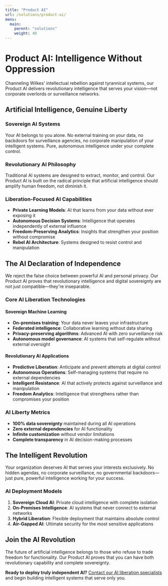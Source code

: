 ```yaml
---
title: "Product AI"
url: /solutions/product-ai/
menu:
  main:
    parent: "solutions"
    weight: 40
---
```


# Product AI: Intelligence Without Oppression

Channeling Wilkes' intellectual rebellion against tyrannical systems, our Product AI delivers revolutionary intelligence that serves your vision—not corporate overlords or surveillance networks.

## Artificial Intelligence, Genuine Liberty

### Sovereign AI Systems
Your AI belongs to you alone. No external training on your data, no backdoors for surveillance agencies, no corporate manipulation of your intelligent systems. Pure, autonomous intelligence under your complete control.

### Revolutionary AI Philosophy
Traditional AI systems are designed to extract, monitor, and control. Our Product AI is built on the radical principle that artificial intelligence should amplify human freedom, not diminish it.

### Liberation-Focused AI Capabilities
- **Private Learning Models**: AI that learns from your data without ever exposing it
- **Autonomous Decision Systems**: Intelligence that operates independently of external influence
- **Freedom-Preserving Analytics**: Insights that strengthen your position without compromise
- **Rebel AI Architecture**: Systems designed to resist control and manipulation

## The AI Declaration of Independence

We reject the false choice between powerful AI and personal privacy. Our Product AI proves that revolutionary intelligence and digital sovereignty are not just compatible—they're inseparable.

### Core AI Liberation Technologies

#### Sovereign Machine Learning
- **On-premises training**: Your data never leaves your infrastructure
- **Federated intelligence**: Collaborative learning without data sharing
- **Privacy-preserving algorithms**: Advanced AI with zero surveillance risk
- **Autonomous model governance**: AI systems that self-regulate without external oversight

#### Revolutionary AI Applications
- **Predictive Liberation**: Anticipate and prevent attempts at digital control
- **Autonomous Operations**: Self-managing systems that require no external dependencies
- **Intelligent Resistance**: AI that actively protects against surveillance and manipulation
- **Freedom Analytics**: Intelligence that strengthens rather than compromises your position

### AI Liberty Metrics
- **100% data sovereignty** maintained during all AI operations
- **Zero external dependencies** for AI functionality
- **Infinite customization** without vendor limitations
- **Complete transparency** in AI decision-making processes

## The Intelligent Revolution

Your organization deserves AI that serves your interests exclusively. No hidden agendas, no corporate surveillance, no governmental backdoors—just pure, powerful intelligence working for your success.

### AI Deployment Models
1. **Sovereign Cloud AI**: Private cloud intelligence with complete isolation
2. **On-Premises Intelligence**: AI systems that never connect to external networks
3. **Hybrid Liberation**: Flexible deployment that maintains absolute control
4. **Air-Gapped AI**: Ultimate security for the most sensitive applications

## Join the AI Revolution

The future of artificial intelligence belongs to those who refuse to trade freedom for functionality. Our Product AI proves that you can have both revolutionary capability and complete sovereignty.

**Ready to deploy truly independent AI?** [Contact our AI liberation specialists](/) and begin building intelligent systems that serve only you.
